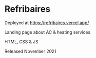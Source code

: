 # Refribaires  

Deployed at https://refribaires.vercel.app/  

Landing page about AC & heating services.  
  


HTML, CSS & JS  

Released November 2021